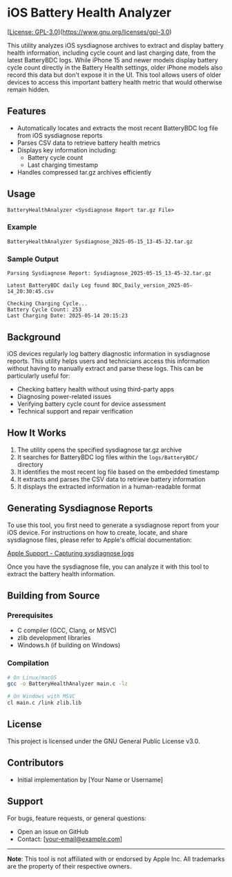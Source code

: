 # iOS Battery Health Analyzer

[[License: GPL-3.0](https://img.shields.io/badge/License-GPL%203.0-blue.svg)](https://www.gnu.org/licenses/gpl-3.0)

This utility analyzes iOS sysdiagnose archives to extract and display battery health information, including cycle count and last charging date, from the latest BatteryBDC logs. While iPhone 15 and newer models display battery cycle count directly in the Battery Health settings, older iPhone models also record this data but don't expose it in the UI. This tool allows users of older devices to access this important battery health metric that would otherwise remain hidden.

## Features

- Automatically locates and extracts the most recent BatteryBDC log file from iOS sysdiagnose reports
- Parses CSV data to retrieve battery health metrics
- Displays key information including:
  - Battery cycle count
  - Last charging timestamp
- Handles compressed tar.gz archives efficiently

## Usage

```
BatteryHealthAnalyzer <Sysdiagnose Report tar.gz File>
```

### Example

```
BatteryHealthAnalyzer Sysdiagnose_2025-05-15_13-45-32.tar.gz
```

### Sample Output

```
Parsing Sysdiagnose Report: Sysdiagnose_2025-05-15_13-45-32.tar.gz

Latest BatteryBDC daily Log found BDC_Daily_version_2025-05-14_20:30:45.csv

Checking Charging Cycle...
Battery Cycle Count: 253
Last Charging Date: 2025-05-14 20:15:23
```

## Background

iOS devices regularly log battery diagnostic information in sysdiagnose reports. This utility helps users and technicians access this information without having to manually extract and parse these logs. This can be particularly useful for:

- Checking battery health without using third-party apps
- Diagnosing power-related issues
- Verifying battery cycle count for device assessment
- Technical support and repair verification

## How It Works

1. The utility opens the specified sysdiagnose tar.gz archive
2. It searches for BatteryBDC log files within the `logs/BatteryBDC/` directory
3. It identifies the most recent log file based on the embedded timestamp
4. It extracts and parses the CSV data to retrieve battery information
5. It displays the extracted information in a human-readable format

## Generating Sysdiagnose Reports

To use this tool, you first need to generate a sysdiagnose report from your iOS device. For instructions on how to create, locate, and share sysdiagnose files, please refer to Apple's official documentation:

[Apple Support - Capturing sysdiagnose logs](https://it-training.apple.com/tutorials/support/sup075/)

Once you have the sysdiagnose file, you can analyze it with this tool to extract the battery health information.

## Building from Source

### Prerequisites

- C compiler (GCC, Clang, or MSVC)
- zlib development libraries
- Windows.h (if building on Windows)

### Compilation

```bash
# On Linux/macOS
gcc -o BatteryHealthAnalyzer main.c -lz

# On Windows with MSVC
cl main.c /link zlib.lib
```

## License

This project is licensed under the GNU General Public License v3.0.

## Contributors

- Initial implementation by [Your Name or Username]

## Support

For bugs, feature requests, or general questions:
- Open an issue on GitHub
- Contact: [your-email@example.com]

---

**Note**: This tool is not affiliated with or endorsed by Apple Inc. All trademarks are the property of their respective owners.
